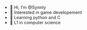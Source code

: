 - 👋 Hi, I’m @Synnly
- 👀 Interested in game developement
- 🌱 Learning python and C
- 📖 L1 in computer science
<!---
Synnly/Synnly is a ✨ special ✨ repository because its `README.md` (this file) appears on your GitHub profile.
You can click the Preview link to take a look at your changes.
--->
